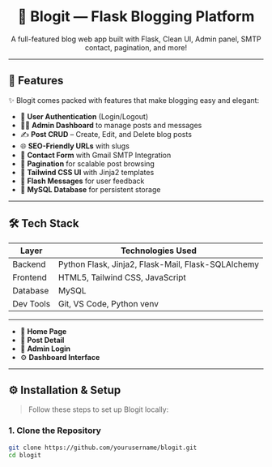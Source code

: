 <h1 align="center">📝 Blogit — Flask Blogging Platform</h1>

<p align="center">
  A full-featured blog web app built with Flask, Clean UI, Admin panel, SMTP contact, pagination, and more!
</p>



---

## 🚀 Features

✨ Blogit comes packed with features that make blogging easy and elegant:

- 🔐 **User Authentication** (Login/Logout)
- 🧑‍💼 **Admin Dashboard** to manage posts and messages
- ✍️ **Post CRUD** – Create, Edit, and Delete blog posts
- 🌐 **SEO-Friendly URLs** with slugs
- 💌 **Contact Form** with Gmail SMTP Integration
- 📄 **Pagination** for scalable post browsing
- 🎨 **Tailwind CSS UI** with Jinja2 templates
- 💬 **Flash Messages** for user feedback
- 💾 **MySQL Database** for persistent storage

---

## 🛠 Tech Stack

| Layer      | Technologies Used                                |
|------------|--------------------------------------------------|
| Backend    | Python Flask, Jinja2, Flask-Mail, Flask-SQLAlchemy |
| Frontend   | HTML5, Tailwind CSS, JavaScript                  |
| Database   | MySQL                                            |
| Dev Tools  | Git, VS Code, Python venv                        |

---


- 📜 **Home Page**
- 📂 **Post Detail**
- 🔐 **Admin Login**
- ⚙️ **Dashboard Interface**

---

## ⚙️ Installation & Setup

> Follow these steps to set up Blogit locally:

### 1. Clone the Repository

```bash
git clone https://github.com/yourusername/blogit.git
cd blogit
